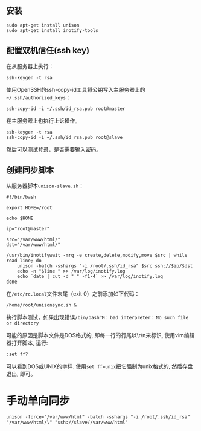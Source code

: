 ## 安装

```shell
sudo apt-get install unison
sudo apt-get install inotify-tools
```

## 配置双机信任(ssh key)

在从服务器上执行：

```shell
ssh-keygen -t rsa
```

使用OpenSSH的ssh-copy-id工具将公钥写入主服务器上的`~/.ssh/authorized_keys`：

```shell
ssh-copy-id -i ~/.ssh/id_rsa.pub root@master
```

在主服务器上也执行上诉操作。

```shell
ssh-keygen -t rsa
ssh-copy-id -i ~/.ssh/id_rsa.pub root@slave
```

然后可以测试登录，是否需要输入密码。

## 创建同步脚本

 
从服务器脚本`unison-slave.sh`：

```shell
#!/bin/bash

export HOME=/root

echo $HOME

ip="root@master"

src="/var/www/html/"
dst="/var/www/html/"

/usr/bin/inotifywait -mrq -e create,delete,modify,move $src | while read line; do
	unison -batch -sshargs "-i /root/.ssh/id_rsa" $src ssh://$ip/$dst
	echo -n "$line " >> /var/log/inotify.log
	echo `date | cut -d " " -f1-4` >> /var/log/inotify.log
done
```

在`/etc/rc.local`文件末尾（exit 0）之前添加如下代码：

`/home/root/unisonsync.sh &`

执行脚本测试，如果出现错误`/bin/bash^M: bad interpreter: No such file or directory`

可能的原因是脚本文件是DOS格式的, 即每一行的行尾以\r\n来标识, 使用vim编辑器打开脚本, 运行:
```shell
:set ff?
```
可以看到DOS或UNIX的字样. 使用`set ff=unix`把它强制为unix格式的, 然后存盘退出, 即可。

# 手动单向同步

```shell
unison -force="/var/www/html" -batch -sshargs "-i /root/.ssh/id_rsa" "/var/www/html/\" "ssh://slave//var/www/html"
```